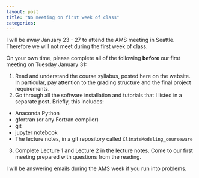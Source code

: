 ```yaml
---
layout: post
title: "No meeting on first week of class"
categories:
---
```


I will be away January 23 - 27 to attend the AMS meeting in Seattle. Therefore we will not meet during the first week of class.

On your own time, please complete all of the following **before** our first meeting on Tuesday January 31:

1. Read and understand the course syllabus, posted here on the website. In particular, pay attention to the grading structure and the final project requirements.
2. Go through all the software installation and tutorials that I listed in a separate post. Briefly, this includes:

  - Anaconda Python
  - gfortran (or any Fortran compiler)
  - git
  - jupyter notebook
  - The lecture notes, in a git repository called `ClimateModeling_courseware`

3. Complete Lecture 1 and Lecture 2 in the lecture notes. Come to our first meeting prepared with questions from the reading.

I will be answering emails during the AMS week if you run into problems.
